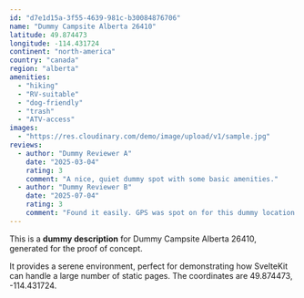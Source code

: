 ```yaml
---
id: "d7e1d15a-3f55-4639-981c-b30084876706"
name: "Dummy Campsite Alberta 26410"
latitude: 49.874473
longitude: -114.431724
continent: "north-america"
country: "canada"
region: "alberta"
amenities:
  - "hiking"
  - "RV-suitable"
  - "dog-friendly"
  - "trash"
  - "ATV-access"
images:
  - "https://res.cloudinary.com/demo/image/upload/v1/sample.jpg"
reviews:
  - author: "Dummy Reviewer A"
    date: "2025-03-04"
    rating: 3
    comment: "A nice, quiet dummy spot with some basic amenities."
  - author: "Dummy Reviewer B"
    date: "2025-07-04"
    rating: 3
    comment: "Found it easily. GPS was spot on for this dummy location."
---
```


This is a **dummy description** for Dummy Campsite Alberta 26410, generated for the proof of concept.

It provides a serene environment, perfect for demonstrating how SvelteKit can handle a large number of static pages. The coordinates are 49.874473, -114.431724.
